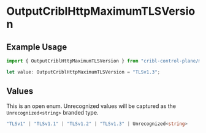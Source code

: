 # OutputCriblHttpMaximumTLSVersion

## Example Usage

```typescript
import { OutputCriblHttpMaximumTLSVersion } from "cribl-control-plane/models";

let value: OutputCriblHttpMaximumTLSVersion = "TLSv1.3";
```

## Values

This is an open enum. Unrecognized values will be captured as the `Unrecognized<string>` branded type.

```typescript
"TLSv1" | "TLSv1.1" | "TLSv1.2" | "TLSv1.3" | Unrecognized<string>
```